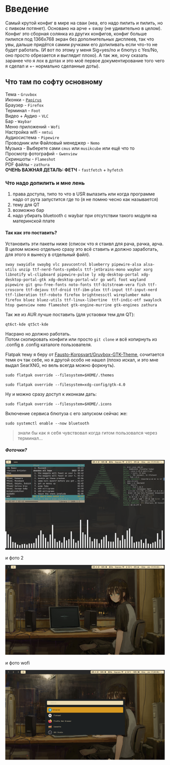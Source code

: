 # Введение 
Самый крутой конфиг в мире на сваи (неа, его надо пилить и пилить, но с пивком потянет).
Основано на арче + sway (не удивительно в целом). Конфиг это сборная солянка из других конфигов, конфиг больше пилился под 1366x768 экран без дополнительных дисплеев, так что увы, дальше придётся самим ручками его допиливать если что-то не будет работать. (И вот по этому у меня Sig=yes/no и блютуз с Yes/No, оно просто обрезается и выглядит плохо).
А так же, хочу сказать заранее что я лох в дотах и это моё первое документирование того чего я сделал и +- нормально сделанные доты).

## Что там по софту основному
Тема - `Gruvbox`   
Иконки - [`Papirus`](https://github.com/PapirusDevelopmentTeam/papirus-icon-theme)  
Браузер - `Firefox`  
Терминал - `Foot`  
Видео + Аудио - `VLC`  
Бар - `Waybar`  
Меню приложений - `Wofi`  
Настройка wifi - `nmtui`  
Аудиосистема - `Pipewire`  
Проводник или Файловый менеджер - `Nemo`  
Музыка - Выберете сами `cmus` или `musikcube` или ещё что то  
Просмотр фотографий - `Gwenview`  
Скриншоты - `Flameshot`  
PDF файлы - `zathura`  
__ОЧЕНЬ ВАЖНАЯ ДЕТАЛЬ: ФЕТЧ__ - `fastfetch` + `hyfetch`    
### Что надо допилить и мне лень
1. права доступа, типо то что в USR вылазить или когда программе надо от рута запустится где то (я не помню чесно как называется)
2. тему для QT
3. возможно бар
4. надо убирать bluetooth с waybar при отсутствии такого модуля на материнской плате
#### Так как это поставить?  
Установить эти пакеты ниже (список что я стаивл для рача, рачка, арча. В целом можно отдельно сразу это всё ставить и должно заработать, для этого я вынесу в отдельный файл).
```
sway swayidle swaybg vlc pavucontrol blueberry pipewire-alsa alsa-utils unzip ttf-nerd-fonts-symbols ttf-jetbrains-mono waybar xorg libnotify wl-clipboard pipewire-pulse ly xdg-desktop-portal xdg-desktop-portal-gtk xdg-desktop-portal-wlr go wofi foot wayland pipewire git gnu-free-fonts noto-fonts ttf-bitstream-vera fish ttf-croscore ttf-dejavu ttf-droid ttf-ibm-plex ttf-input ttf-input-nerd ttf-liberation ttf-roboto firefox brightnessctl wireplumber mako firefox bluez bluez-utils ttf-linux-libertine  ttf-indic-otf swaylock htop gwenview nemo flameshot gtk-engine-murrine gtk-engines zathura
```

Так же из AUR лучше поставить (для устаовки тем для QT):  
```
qt6ct-kde qt5ct-kde
```

Насрано но должно работать.  
Потом скопировать конфиги или просто `git clone` и всё копирнуть из .config в .config каталоге пользователя.  

Flatpak тему я беру от [Fausto-Korpsvart/Gruvbox-GTK-Theme](https://github.com/Fausto-Korpsvart/Gruvbox-GTK-Theme), сочитается темя оч так себе, но я другой особо не нашел (плохо искал, и это мне выдал SearXNG, но вель всегда можно форкнуть).

```
sudo flatpak override --filesystem=$HOME/.themes
```

```
sudo flatpak override --filesystem=xdg-config/gtk-4.0
```

Ну и можно сразу доступ к иконкам дать:

```
sudo flatpak override --filesystem=$HOME/.icons
```

Включение сервиса блютуза с его запуском сейчас же:

```
sudo systemctl enable --now bluetooth
```

> знали бы как я себя чувствовал когда гитом пользовался через терминал...
  
##### Фоточки?
![sway1](sway1.png)  
  
и фото 2
  
![sway2](sway2.png)  
  
и фото wofi  
  
![wofi1](wofi.png)  
  

